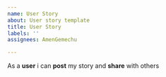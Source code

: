 ```yaml
---
name: User Story
about: User story template
title: User Story
labels: ''
assignees: AmenGemechu

---
```


As a **user** i can **post** my story and **share** with others
